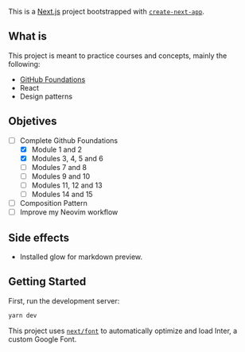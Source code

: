 This is a [Next.js](https://nextjs.org/) project bootstrapped with [`create-next-app`](https://github.com/vercel/next.js/tree/canary/packages/create-next-app).

## What is
This project is meant to practice courses and concepts, mainly the following:  
- [GitHub Foundations](https://learn.microsoft.com/en-us/collections/o1njfe825p602p)
- React
- Design patterns


## Objetives
- [ ] Complete Github Foundations
    - [x] Module 1 and 2
    - [x] Modules 3, 4, 5 and 6
    - [ ] Modules 7 and 8
    - [ ] Modules 9 and 10
    - [ ] Modules 11, 12 and 13
    - [ ] Modules 14 and 15
- [ ] Composition Pattern 
- [ ] Improve my Neovim workflow

## Side effects 
- Installed glow for markdown preview.

## Getting Started

First, run the development server:

```bash
yarn dev
```

This project uses [`next/font`](https://nextjs.org/docs/basic-features/font-optimization) to automatically optimize and load Inter, a custom Google Font.

